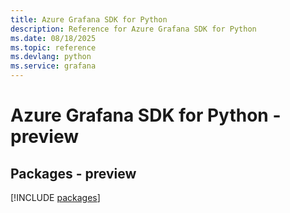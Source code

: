 ```yaml
---
title: Azure Grafana SDK for Python
description: Reference for Azure Grafana SDK for Python
ms.date: 08/18/2025
ms.topic: reference
ms.devlang: python
ms.service: grafana
---
```

# Azure Grafana SDK for Python - preview
## Packages - preview
[!INCLUDE [packages](grafana-index.md)]